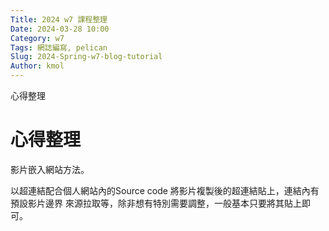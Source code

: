 ```yaml
---
Title: 2024 w7 課程整理
Date: 2024-03-28 10:00
Category: w7
Tags: 網誌編寫, pelican
Slug: 2024-Spring-w7-blog-tutorial
Author: kmol
---
```


心得整理

<!-- PELICAN_END_SUMMARY -->

# 心得整理

影片嵌入網站方法。

以超連結配合個人網站內的Source code 將影片複製後的超連結貼上，連結內有預設影片邊界 來源拉取等，除非想有特別需要調整，一般基本只要將其貼上即可。

